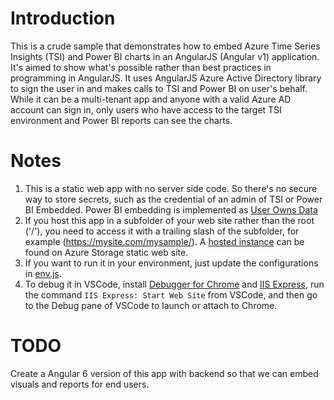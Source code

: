 # Introduction
This is a crude sample that demonstrates how to embed Azure Time Series Insights (TSI) and Power BI charts in an AngularJS (Angular v1) application. It's aimed to show what's possible rather than best practices in programming in AngularJS. It uses AngularJS Azure Active Directory library to sign the user in and makes calls to TSI and Power BI on user's behalf.  While it can be a multi-tenant app and anyone with a valid Azure AD account can sign in, only users who have access to the target TSI environment and Power BI reports can see the charts.

# Notes
1.  This is a static web app with no server side code.  So there's no secure way to store secrets, such as the credential of an admin of TSI or Power BI Embedded. Power BI embedding is implemented as [User Owns Data](https://github.com/Microsoft/PowerBI-Developer-Samples#user-owns-data-samples)
2.  If you host this app in a subfolder of your web site rather than the root ('/'), you need to access it with a trailing slash of the subfolder, for example (https://mysite.com/mysample/). A [hosted instance](https://pliustaticweb.z5.web.core.windows.net/angularadal/) can be found on Azure Storage static web site. 
3.  If you want to run it in your environment, just update the configurations in [env.js](env.js).
4.  To debug it in VSCode, install [Debugger for Chrome](https://marketplace.visualstudio.com/items?itemName=msjsdiag.debugger-for-chrome) and [IIS Express](https://marketplace.visualstudio.com/items?itemName=warren-buckley.iis-express), run the command ```IIS Express: Start Web Site``` from VSCode, and then go to the Debug pane of VSCode to launch or attach to Chrome. 

# TODO
Create a Angular 6 version of this app with backend so that we can embed visuals and reports for end users.